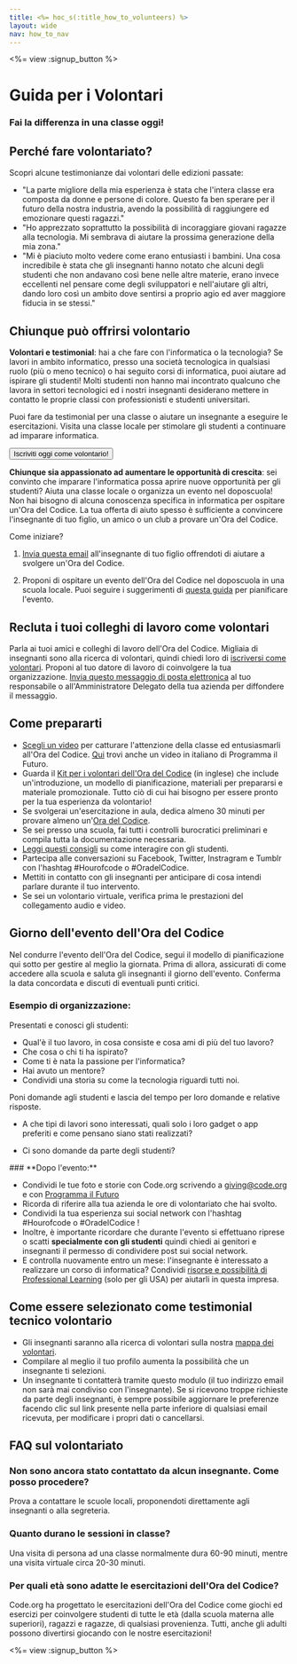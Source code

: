 ```yaml
---
title: <%= hoc_s(:title_how_to_volunteers) %>
layout: wide
nav: how_to_nav
---
```

<%= view :signup_button %>

# Guida per i Volontari

### Fai la differenza in una classe oggi!

## Perché fare volontariato?

Scopri alcune testimonianze dai volontari delle edizioni passate:

- "La parte migliore della mia esperienza è stata che l'intera classe era composta da donne e persone di colore. Questo fa ben sperare per il futuro della nostra industria, avendo la possibilità di raggiungere ed emozionare questi ragazzi."
- "Ho apprezzato soprattutto la possibilità di incoraggiare giovani ragazze alla tecnologia. Mi sembrava di aiutare la prossima generazione della mia zona."
- "Mi è piaciuto molto vedere come erano entusiasti i bambini. Una cosa incredibile è stata che gli insegnanti hanno notato che alcuni degli studenti che non andavano così bene nelle altre materie, erano invece eccellenti nel pensare come degli sviluppatori e nell'aiutare gli altri, dando loro così un ambito dove sentirsi a proprio agio ed aver maggiore fiducia in se stessi."

## Chiunque può offrirsi volontario

**Volontari e testimonial**: hai a che fare con l'informatica o la tecnologia? Se lavori in ambito informatico, presso una società tecnologica in qualsiasi ruolo (più o meno tecnico) o hai seguito corsi di informatica, puoi aiutare ad ispirare gli studenti! Molti studenti non hanno mai incontrato qualcuno che lavora in settori tecnologici ed i nostri insegnanti desiderano mettere in contatto le proprie classi con professionisti e studenti universitari.

Puoi fare da testimonial per una classe o aiutare un insegnante a eseguire le esercitazioni. Visita una classe locale per stimolare gli studenti a continuare ad imparare informatica.

<button>Iscriviti oggi come volontario!</button></p> 

**Chiunque sia appassionato ad aumentare le opportunità di crescita**: sei convinto che imparare l'informatica possa aprire nuove opportunità per gli studenti? Aiuta una classe locale o organizza un evento nel doposcuola! Non hai bisogno di alcuna conoscenza specifica in informatica per ospitare un'Ora del Codice. La tua offerta di aiuto spesso è sufficiente a convincere l'insegnante di tuo figlio, un amico o un club a provare un'Ora del Codice.

Come iniziare?

1. [Invia questa email](<%= resolve_url('/promote/resources#help-schools') %>) all'insegnante di tuo figlio offrendoti di aiutare a svolgere un'Ora del Codice.

2. Proponi di ospitare un evento dell'Ora del Codice nel doposcuola in una scuola locale. Puoi seguire i suggerimenti di [questa guida](<%= resolve_url('/how-to') %>) per pianificare l'evento.

## Recluta i tuoi colleghi di lavoro come volontari

Parla ai tuoi amici e colleghi di lavoro dell'Ora del Codice. Migliaia di insegnanti sono alla ricerca di volontari, quindi chiedi loro di [ iscriversi come volontari](https://code.org/volunteer). Proponi al tuo datore di lavoro di coinvolgere la tua organizzazione. [Invia questo messaggio di posta elettronica](<%= resolve_url('/promote/resources#sample-email') %>) al tuo responsabile o all'Amministratore Delegato della tua azienda per diffondere il messaggio.

## Come prepararti

- [Scegli un video](<%= resolve_url('/promote/resources#videos') %>) per catturare l'attenzione della classe ed entusiasmarli all'Ora del Codice. <a href="https://www.programmailfuturo.it/notizie/il-terzo-anno-del-progetto/marco-belinelli-con-programma-il-futuro" target="_blank">Qui</a> trovi anche un video in italiano di Programma il Futuro.
- Guarda il [Kit per i volontari dell'Ora del Codice](/files/hoc-volunteer-toolkit.pdf) (in inglese) che include un'introduzione, un modello di pianificazione, materiali per prepararsi e materiale promozionale. Tutto ciò di cui hai bisogno per essere pronto per la tua esperienza da volontario!
- Se svolgerai un'esercitazione in aula, dedica almeno 30 minuti per provare almeno un'[Ora del Codice](<%= resolve_url('/learn') %>).
- Se sei presso una scuola, fai tutti i controlli burocratici preliminari e compila tutta la documentazione necessaria.
- [Leggi questi consigli](https://code.org/files/CSTT_Volunteers.pdf) su come interagire con gli studenti.
- Partecipa alle conversazioni su Facebook, Twitter, Instragram e Tumblr con l'hashtag #Hourofcode o #OradelCodice.
- Mettiti in contatto con gli insegnanti per anticipare di cosa intendi parlare durante il tuo intervento.
- Se sei un volontario virtuale, verifica prima le prestazioni del collegamento audio e video.

## Giorno dell'evento dell'Ora del Codice

Nel condurre l'evento dell'Ora del Codice, segui il modello di pianificazione qui sotto per gestire al meglio la giornata. Prima di allora, assicurati di come accedere alla scuola e saluta gli insegnanti il giorno dell'evento. Conferma la data concordata e discuti di eventuali punti critici.

### **Esempio di organizzazione:**

Presentati e conosci gli studenti: </ul>

- Qual'è il tuo lavoro, in cosa consiste e cosa ami di più del tuo lavoro?
- Che cosa o chi ti ha ispirato?
- Come ti è nata la passione per l'informatica?
- Hai avuto un mentore?
- Condividi una storia su come la tecnologia riguardi tutti noi.
  
Poni domande agli studenti e lascia del tempo per loro domande e relative risposte.</br> 

- A che tipi di lavori sono interessati, quali solo i loro gadget o app preferiti e come pensano siano stati realizzati? 
- Ci sono domande da parte degli studenti?</ul></td> </tr> 
    </tbody> </table> 
    ### **Dopo l'evento:**
    
    - Condividi le tue foto e storie con Code.org scrivendo a giving@code.org e con <a href="https://www.programmailfuturo.it/aiuto/invia-comunicazione" target="_blank">Programma il Futuro</a>
    - Ricorda di riferire alla tua azienda le ore di volontariato che hai svolto.
    - Condividi la tua esperienza sui social network con l'hashtag #Hourofcode o #OradelCodice !
    - Inoltre, è importante ricordare che durante l'evento si effettuano riprese o scatti **specialmente con gli studenti** quindi chiedi ai genitori e insegnanti il permesso di condividere post sui social network.
    - E controlla nuovamente entro un mese: l'insegnante è interessato a realizzare un corso di informatica? Condividi [risorse e possibilità di Professional Learning](https://code.org/yourschool) (solo per gli USA) per aiutarli in questa impresa.
    ## Come essere selezionato come testimonial tecnico volontario
    
    - Gli insegnanti saranno alla ricerca di volontari sulla nostra [mappa dei volontari](https://code.org/volunteer/local).
    - Compilare al meglio il tuo profilo aumenta la possibilità che un insegnante ti selezioni.
    - Un insegnante ti contatterà tramite questo modulo (il tuo indirizzo email non sarà mai condiviso con l'insegnante). Se si ricevono troppe richieste da parte degli insegnanti, è sempre possibile aggiornare le preferenze facendo clic sul link presente nella parte inferiore di qualsiasi email ricevuta, per modificare i propri dati o cancellarsi.
    ## FAQ sul volontariato
    
    ### **Non sono ancora stato contattato da alcun insegnante. Come posso procedere?**
    
    Prova a contattare le scuole locali, proponendoti direttamente agli insegnanti o alla segreteria.
    
    ### **Quanto durano le sessioni in classe?**
    
    Una visita di persona ad una classe normalmente dura 60-90 minuti, mentre una visita virtuale circa 20-30 minuti.
    
    ### **Per quali età sono adatte le esercitazioni dell'Ora del Codice?**
    
    Code.org ha progettato le esercitazioni dell'Ora del Codice come giochi ed esercizi per coinvolgere studenti di tutte le età (dalla scuola materna alle superiori), ragazzi e ragazze, di qualsiasi provenienza. Tutti, anche gli adulti possono divertirsi giocando con le nostre esercitazioni!
    
    <%= view :signup_button %>